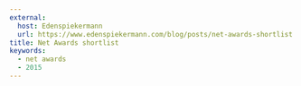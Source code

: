 ```yaml
---
external:
  host: Edenspiekermann
  url: https://www.edenspiekermann.com/blog/posts/net-awards-shortlist
title: Net Awards shortlist
keywords:
  - net awards
  - 2015
---
```

